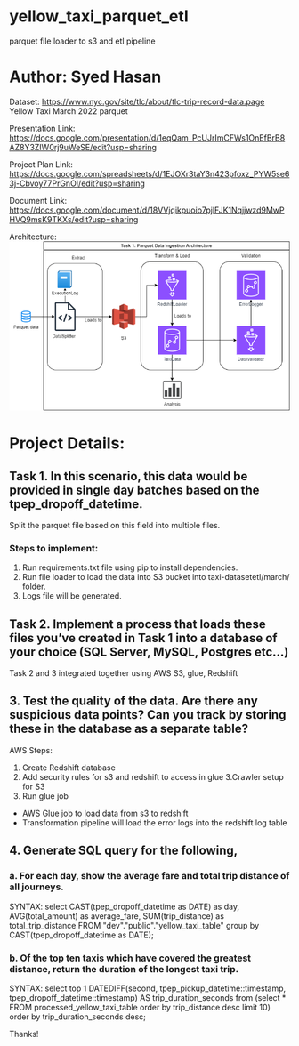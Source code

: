 # yellow_taxi_parquet_etl
parquet file loader to s3 and etl pipeline
# Author: Syed Hasan
Dataset: https://www.nyc.gov/site/tlc/about/tlc-trip-record-data.page Yellow Taxi March 2022 parquet


Presentation Link: https://docs.google.com/presentation/d/1eqQam_PcUJrImCFWs1OnEfBrB8AZ8Y3ZIW0rj9uWeSE/edit?usp=sharing


Project Plan Link: https://docs.google.com/spreadsheets/d/1EJOXr3taY3n423pfoxz_PYW5se63j-Cbvoy77PrGnOI/edit?usp=sharing


Document Link: https://docs.google.com/document/d/18VVjqikpuoio7pjlFJK1Nqjjwzd9MwPHVQ9msK9TKXs/edit?usp=sharing

Architecture:
![Alt text](/architecture.png?raw=true "Architecture")
# Project Details:
## Task 1.	In this scenario, this data would be provided in single day batches based on the tpep_dropoff_datetime.
Split the parquet file based on this field into multiple files.

### Steps to implement:
1. Run requirements.txt file using pip to install dependencies.
2. Run file loader to load the data into S3 bucket into taxi-datasetetl/march/ folder.
3. Logs file will be generated.

## Task 2.	Implement a process that loads these files you’ve created in Task 1 into a database of your choice (SQL Server, MySQL, Postgres etc…)
Task 2 and 3 integrated together using AWS S3, glue, Redshift

## 3.	Test the quality of the data. Are there any suspicious data points? Can you track by storing these in the database as a separate table?

AWS Steps:
1. Create Redshift database
2. Add security rules for s3 and redshift to access in glue
3.Crawler setup for S3
4. Run glue job
- AWS Glue job to load data from s3 to redshift
- Transformation pipeline will load the error logs into the redshift log table

## 4.	Generate SQL query for the following,

### a.	For each day, show the average fare and total trip distance of all journeys.
SYNTAX:
select CAST(tpep_dropoff_datetime as DATE) as day,
AVG(total_amount) as average_fare, SUM(trip_distance) as total_trip_distance
FROM "dev"."public"."yellow_taxi_table"
group by CAST(tpep_dropoff_datetime as DATE);

### b.	Of the top ten taxis which have covered the greatest distance, return the duration of the longest taxi trip.
SYNTAX:
select top 1 DATEDIFF(second, tpep_pickup_datetime::timestamp, tpep_dropoff_datetime::timestamp) AS trip_duration_seconds
from 
(select * 
FROM processed_yellow_taxi_table
order by trip_distance desc limit 10)
order by trip_duration_seconds desc;

Thanks!
